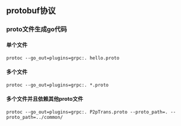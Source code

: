 ## protobuf协议

### proto文件生成go代码

#### 单个文件
```
protoc --go_out=plugins=grpc:. hello.proto
```

#### 多个文件
```
protoc --go_out=plugins=grpc:. *.proto
```

#### 多个文件并且依赖其他proto文件
```
protoc --go_out=plugins=grpc:. P2pTrans.proto --proto_path=. --proto_path=../common/
```